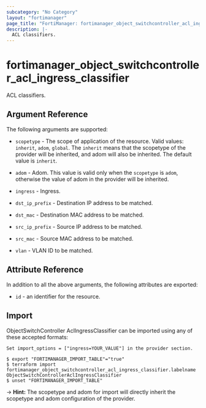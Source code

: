 ```yaml
---
subcategory: "No Category"
layout: "fortimanager"
page_title: "FortiManager: fortimanager_object_switchcontroller_acl_ingress_classifier"
description: |-
  ACL classifiers.
---
```


# fortimanager_object_switchcontroller_acl_ingress_classifier
ACL classifiers.

## Argument Reference


The following arguments are supported:

* `scopetype` - The scope of application of the resource. Valid values: `inherit`, `adom`, `global`. The `inherit` means that the scopetype of the provider will be inherited, and adom will also be inherited. The default value is `inherit`.
* `adom` - Adom. This value is valid only when the `scopetype` is `adom`, otherwise the value of adom in the provider will be inherited.
* `ingress` - Ingress.

* `dst_ip_prefix` - Destination IP address to be matched.
* `dst_mac` - Destination MAC address to be matched.
* `src_ip_prefix` - Source IP address to be matched.
* `src_mac` - Source MAC address to be matched.
* `vlan` - VLAN ID to be matched.


## Attribute Reference

In addition to all the above arguments, the following attributes are exported:
* `id` - an identifier for the resource.

## Import

ObjectSwitchController AclIngressClassifier can be imported using any of these accepted formats:
```
Set import_options = ["ingress=YOUR_VALUE"] in the provider section.

$ export "FORTIMANAGER_IMPORT_TABLE"="true"
$ terraform import fortimanager_object_switchcontroller_acl_ingress_classifier.labelname ObjectSwitchControllerAclIngressClassifier
$ unset "FORTIMANAGER_IMPORT_TABLE"
```
-> **Hint:** The scopetype and adom for import will directly inherit the scopetype and adom configuration of the provider.
